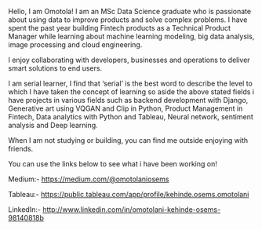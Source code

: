 Hello, I am Omotola!
I am an MSc Data Science graduate who is passionate about using data to improve products and solve complex problems. I have spent the past year building Fintech products as a Technical Product Manager while learning about machine learning modeling, big data analysis, image processing and cloud engineering.

I enjoy collaborating with developers, businesses and operations to deliver smart solutions to end users. 

I am serial learner, I find that ‘serial’ is the best word to describe the level to which I have taken the concept of learning so aside the above stated fields i have projects in various fields such as backend development with Django, Generative art using VQGAN and Clip in Python, Product Management in Fintech, Data analytics with Python and Tableau, Neural network, sentiment analysis and Deep learning.

When I am not studying or building, you can find me outside enjoying with friends.

You can use the links below to see what i have been working on!

Medium:- https://medium.com/@omotolaniosems

Tableau:- https://public.tableau.com/app/profile/kehinde.osems.omotolani

LinkedIn:- http://www.linkedin.com/in/omotolani-kehinde-osems-98140818b



